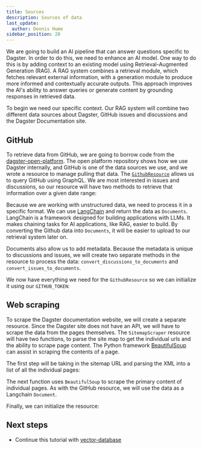 ```yaml
---
title: Sources
description: Sources of data
last_update:
  author: Dennis Hume
sidebar_position: 20
---
```


We are going to build an AI pipeline that can answer questions specific to Dagster. In order to do this, we need to enhance an AI model. One way to do this is by adding context to an existing model using Retrieval-Augmented Generation (RAG). A RAG system combines a retrieval module, which fetches relevant external information, with a generation module to produce more informed and contextually accurate outputs. This approach improves the AI's ability to answer queries or generate content by grounding responses in retrieved data.

To begin we need our specific context. Our RAG system will combine two different data sources about Dagster, GitHub issues and discussions and the Dagster Documentation site.

## GitHub

To retrieve data from GitHub, we are going to borrow code from the [dagster-open-platform](https://github.com/dagster-io/dagster-open-platform). The open platform repository shows how we use Dagster internally, and GitHub is one of the data sources we use, and we wrote a resource to manage pulling that data. The [`GithubResource`](/api/python-api/libraries/dagster-github#resources) allows us to query GitHub using GraphQL. We are most interested in issues and discussions, so our resource will have two methods to retrieve that information over a given date range:

<CodeExample path="examples_section/project_ask_ai_dagster/project_ask_ai_dagster/resources/github.py" language="python" lineStart="13" lineEnd="43"/>

Because we are working with unstructured data, we need to process it in a specific format. We can use [LangChain](https://www.langchain.com/) and return the data as `Documents`. LangChain is a framework designed for building applications with LLMs. It makes chaining tasks for AI applications, like RAG, easier to build. By converting the Github data into `Documents`, it will be easier to upload to our retrieval system later on.

Documents also allow us to add metadata. Because the metadata is unique to discussions and issues, we will create two separate methods in the resource to process the data: `convert_discussions_to_documents` and `convert_issues_to_documents`.

We now have everything we need for the `GithubResource` so we can initialize it using our `GITHUB_TOKEN`:

<CodeExample path="examples_section/project_ask_ai_dagster/project_ask_ai_dagster/resources/github.py" language="python" lineStart="212" lineEnd="213"/>

## Web scraping

To scrape the Dagster documentation website, we will create a separate resource. Since the Dagster site does not have an API, we will have to scrape the data from the pages themselves. The `SitemapScraper` resource will have two functions, to parse the site map to get the individual urls and the ability to scrape page content. The Python framework [BeautifulSoup](https://www.crummy.com/software/BeautifulSoup/) can assist in scraping the contents of a page.

The first step will be taking in the sitemap URL and parsing the XML into a list of all the individual pages:

<CodeExample path="examples_section/project_ask_ai_dagster/project_ask_ai_dagster/resources/scraper.py" language="python" lineStart="12" lineEnd="21"/>

The next function uses `BeautifulSoup` to scrape the primary content of individual pages. As with the GitHub resource, we will use the data as a Langchain `Document`.

<CodeExample path="examples_section/project_ask_ai_dagster/project_ask_ai_dagster/resources/scraper.py" language="python" lineStart="22" lineEnd="51"/>

Finally, we can initialize the resource:

<CodeExample path="examples_section/project_ask_ai_dagster/project_ask_ai_dagster/resources/scraper.py" language="python" lineStart="53" lineEnd="54"/>

## Next steps

- Continue this tutorial with [vector-database](vector-database)